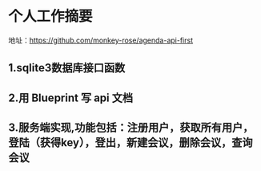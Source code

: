 # 个人工作摘要
地址：https://github.com/monkey-rose/agenda-api-first
## 1.sqlite3数据库接口函数
## 2.用 Blueprint 写 api 文档
## 3.服务端实现,功能包括：注册用户，获取所有用户，登陆（获得key），登出，新建会议，删除会议，查询会议
